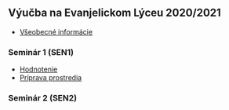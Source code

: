 ## Výučba na Evanjelickom Lýceu 2020/2021

* [Všeobecné informácie](./2020/common.md)

### Seminár 1 (SEN1)

* [Hodnotenie](./2020/sen1/grading.md)
* [Príprava prostredia](./2020/sen1/1-setup.md)

### Seminár 2 (SEN2)
